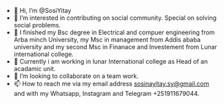 - 👋 Hi, I’m @SosiYitay
- 👀 I’m interested in contributing on social community. Special on solving social problems. 
- 🌱 I finished my Bsc degree in Electrical and compuer engineering from Arba minch University, my Msc in management from Addis ababa university and my second Msc in Finanace and Investement from Lunar international college.
- 🌱 Currently i am working in lunar International college as Head of an acadamic unit.
- 💞️ I’m looking to collaborate on a team work.
- 📫 How to reach me via my email address sosinayitay.sy@gmail.com and with my Whatsapp, Instagram and Telegram +251911679044.

<!---
SosiYitay/SosiYitay is a ✨ special ✨ repository because its `README.md` (this file) appears on your GitHub profile.
You can click the Preview link to take a look at your changes.
--->

